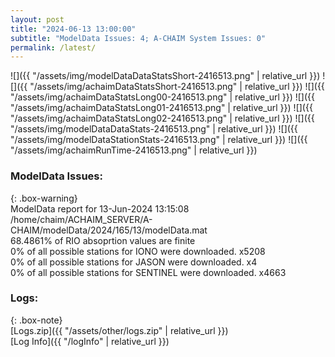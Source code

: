 ```yaml
---
layout: post
title: "2024-06-13 13:00:00"
subtitle: "ModelData Issues: 4; A-CHAIM System Issues: 0"
permalink: /latest/
---
```


![]({{ "/assets/img/modelDataDataStatsShort-2416513.png" | relative_url }})
![]({{ "/assets/img/achaimDataStatsShort-2416513.png" | relative_url }})
![]({{ "/assets/img/achaimDataStatsLong00-2416513.png" | relative_url }})
![]({{ "/assets/img/achaimDataStatsLong01-2416513.png" | relative_url }})
![]({{ "/assets/img/achaimDataStatsLong02-2416513.png" | relative_url }})
![]({{ "/assets/img/modelDataDataStats-2416513.png" | relative_url }})
![]({{ "/assets/img/modelDataStationStats-2416513.png" | relative_url }})
![]({{ "/assets/img/achaimRunTime-2416513.png" | relative_url }})


### ModelData Issues:  
  
{: .box-warning}  
 ModelData report for 13-Jun-2024 13:15:08   
 /home/chaim/ACHAIM_SERVER/A-CHAIM/modelData/2024/165/13/modelData.mat   
 68.4861% of RIO absoprtion values are finite   
 0% of all possible stations for IONO were downloaded. x5208   
 0% of all possible stations for JASON were downloaded. x4   
 0% of all possible stations for SENTINEL were downloaded. x4663   
  


### Logs:  
  
{: .box-note}  
[Logs.zip]({{ "/assets/other/logs.zip" | relative_url }})  
[Log Info]({{ "/logInfo" | relative_url }})  
